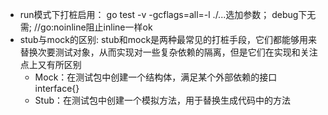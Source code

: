 - run模式下打桩启用： go test -v -gcflags=all=-l ./...选加参数； debug下无需;  //go:noinline阻止inline一样ok
- stub与mock的区别: stub和mock是两种最常见的打桩手段，它们都能够用来替换次要测试对象，从而实现对一些复杂依赖的隔离，但是它们在实现和关注点上又有所区别
	- Mock：在测试包中创建一个结构体，满足某个外部依赖的接口 interface{}
	- Stub：在测试包中创建一个模拟方法，用于替换生成代码中的方法